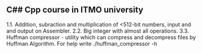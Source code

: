 ## C## Cpp course in ITMO university
1.1. Addition, subraction and multiplication of <512-bit numbers, input and and output on Assembler.
2.2.  Big integer with almost all operations.
3.3.  Huffman compressor - utility which can compress and decompress files by Huffman Algorithm. For help write ./huffman_compressor -h
